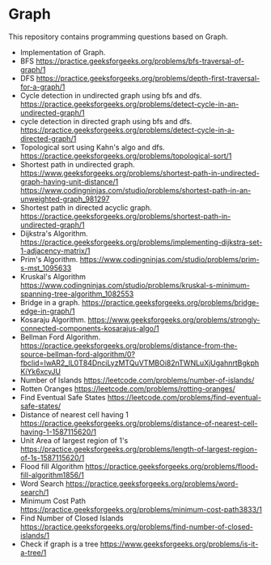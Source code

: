 # Graph
This repository contains programming questions based on Graph.
- Implementation of Graph.
- BFS https://practice.geeksforgeeks.org/problems/bfs-traversal-of-graph/1
- DFS https://practice.geeksforgeeks.org/problems/depth-first-traversal-for-a-graph/1
- Cycle detection in undirected graph using bfs and dfs. https://practice.geeksforgeeks.org/problems/detect-cycle-in-an-undirected-graph/1
- cycle detection in directed graph using bfs and dfs. https://practice.geeksforgeeks.org/problems/detect-cycle-in-a-directed-graph/1
- Topological sort using Kahn's algo and dfs. https://practice.geeksforgeeks.org/problems/topological-sort/1
- Shortest path in undirected graph.
  https://www.geeksforgeeks.org/problems/shortest-path-in-undirected-graph-having-unit-distance/1
  https://www.codingninjas.com/studio/problems/shortest-path-in-an-unweighted-graph_981297
- Shortest path in directed acyclic graph. https://practice.geeksforgeeks.org/problems/shortest-path-in-undirected-graph/1
- Dijkstra's Algorithm. https://practice.geeksforgeeks.org/problems/implementing-dijkstra-set-1-adjacency-matrix/1
- Prim's Algorithm. https://www.codingninjas.com/studio/problems/prim-s-mst_1095633
- Kruskal's Algorithm https://www.codingninjas.com/studio/problems/kruskal-s-minimum-spanning-tree-algorithm_1082553
- Bridge in a graph. https://practice.geeksforgeeks.org/problems/bridge-edge-in-graph/1
- Kosaraju Algorithm. https://www.geeksforgeeks.org/problems/strongly-connected-components-kosarajus-algo/1
- Bellman Ford Algorithm. https://practice.geeksforgeeks.org/problems/distance-from-the-source-bellman-ford-algorithm/0?fbclid=IwAR2_lL0T84DnciLyzMTQuVTMBOi82nTWNLuXjUgahnrtBgkphKiYk6xcyJU
- Number of Islands https://leetcode.com/problems/number-of-islands/
- Rotten Oranges https://leetcode.com/problems/rotting-oranges/
- Find Eventual Safe States https://leetcode.com/problems/find-eventual-safe-states/
- Distance of nearest cell having 1 https://practice.geeksforgeeks.org/problems/distance-of-nearest-cell-having-1-1587115620/1
- Unit Area of largest region of 1's https://practice.geeksforgeeks.org/problems/length-of-largest-region-of-1s-1587115620/1
- Flood fill Algorithm https://practice.geeksforgeeks.org/problems/flood-fill-algorithm1856/1
- Word Search https://practice.geeksforgeeks.org/problems/word-search/1
- Minimum Cost Path https://practice.geeksforgeeks.org/problems/minimum-cost-path3833/1
- Find Number of Closed Islands https://practice.geeksforgeeks.org/problems/find-number-of-closed-islands/1
- Check if graph is a tree https://www.geeksforgeeks.org/problems/is-it-a-tree/1

